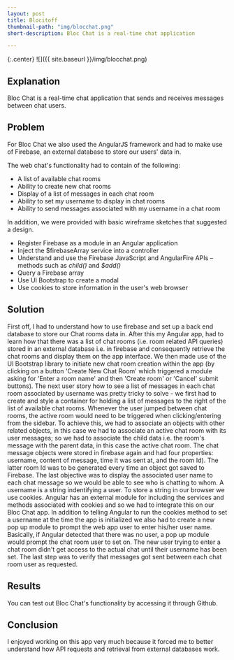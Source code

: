```yaml
---
layout: post
title: Blocitoff
thumbnail-path: "img/blocchat.png"
short-description: Bloc Chat is a real-time chat application

---
```


{:.center}
![]({{ site.baseurl }}/img/blocchat.png)

## Explanation

Bloc Chat is a real-time chat application that sends and receives messages between chat users.

## Problem

For Bloc Chat we also used the AngularJS framework and had to make use of Firebase, an external database to store our users' data in. 

The web chat's functionality had to contain of the following:
*  A list of available chat rooms
*  Ability to create new chat rooms
*  Display of a list of messages in each chat room
*  Ability to set my username to display in chat rooms
*  Ability to send messages associated with my username in a chat room

In addition, we were provided with basic wireframe sketches that suggested a design.

* Register Firebase as a module in an Angular application
* Inject the $firebaseArray service into a controller
* Understand and use the Firebase JavaScript and AngularFire APIs – methods such as *child()* and *$add()*
* Query a Firebase array
* Use UI Bootstrap to create a modal
* Use cookies to store information in the user's web browser

## Solution

First off, I had to understand how to use firebase and set up a back end database to store our Chat rooms data in. After this my Angular app, had to learn how that there was a list of chat rooms (i.e. room related API queries) stored in an external database i.e. in firebase and consequently retrieve the chat rooms and display them on the app interface. We then made use of the UI Bootstrap library to initiate new chat room creation within the app (by clicking on a button 'Create New Chat Room' which triggered a module asking for 'Enter a room name' and then 'Create room' or 'Cancel' submit buttons). The next user story how to see a list of messages in each chat room associated by username was pretty tricky to solve - we first had to create and style a container for holding a list of messages to the right of the list of available chat rooms. Whenever the user jumped between chat rooms, the active room would need to be triggered when clicking/entering from the sidebar. To achieve this, we had to associate an objects with other related objects, in this case we had to associate an active chat room with its user messages; so we had to associate the child data i.e. the room's message with the parent data, in this case the active chat room. The chat message objects were stored in firebase again and had four properties: username, content of message, time it was sent at, and the room Id). The latter room Id was to be generated every time an object got saved to Firebase. The last objective was to display the associated user name to each chat message so we would be able to see who is chatting to whom. A username is a string indentifying a user. To store a string in our browser we use cookies. Angular has an external module for including the services and methods associated with cookies and so we had to integrate this on our Bloc Chat app. In addition to telling Angular to run the cookies method to set a username at the time the app is initialized we also had to create a new pop up module to prompt the web app user to enter his/her user name. Basically, if Angular detected that there was no user, a pop up module would prompt the chat room user to set on. The new user trying to enter a chat room didn't get access to the actual chat until their username has been set. The last step was to verify that messages got sent between each chat room user as requested.

## Results

You can test out Bloc Chat's functionality by accessing it through Github.

## Conclusion

I enjoyed working on this app very much because it forced me to better understand how API requests and retrieval from external databases work. 